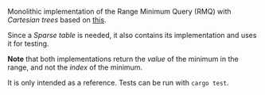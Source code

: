 Monolithic implementation of the Range Minimum Query (RMQ) with _Cartesian trees_ based on [this](https://github.com/birc-stormtroopers/rmq).

Since a _Sparse table_ is needed, it also contains its implementation and uses it for testing.

**Note** that both implementations return the _value_ of the minimum in the range, and not the _index_ of the minimum.

It is only intended as a reference. Tests can be run with `cargo test`.